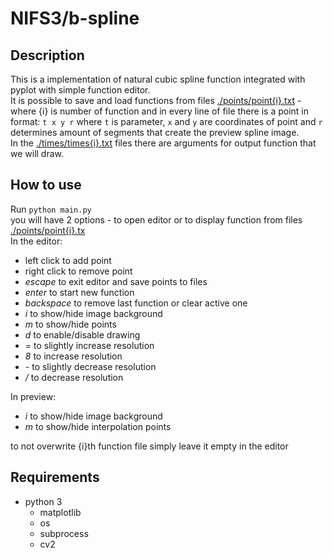 # NIFS3/b-spline

## Description
This is a implementation of natural cubic spline function integrated with pyplot with simple function editor.   
It is possible to save and load functions from files [./points/point{i}.txt](./points) - where {i} is number of function and in every line of file there is a point in format: `t x y r` where `t` is parameter, `x` and `y` are coordinates of point and `r` determines amount of segments that create the preview spline image.  
In the [./times/times{i}.txt](./times) files there are arguments for output function that we will draw.  

## How to use
Run `python main.py`  
you will have 2 options - to open editor or to display function from files [./points/point{i}.tx](./points)   
In the editor:
* left click to add point
* right click to remove point
* _escape_ to exit editor and save points to files
* _enter_ to start new function
* _backspace_ to remove last function or clear active one
* _i_ to show/hide image background
* _m_ to show/hide points
* _d_ to enable/disable drawing
* _=_ to slightly increase resolution
* _8_ to increase resolution
* _-_ to slightly decrease resolution
* _/_ to decrease resolution
  
In preview:
* _i_ to show/hide image background
* _m_ to show/hide interpolation points

to not overwrite {i}th function file simply leave it empty in the editor

## Requirements
* python 3
    * matplotlib
    * os
    * subprocess
    * cv2

